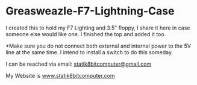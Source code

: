 # Greasweazle-F7-Lightning-Case

I created this to hold my F7 Lighting and 3.5" floppy, I share it here in case someone else would like one. I finished the top and added it too.

*Make sure you do not connect both external and internal power to the 5V line at the same time.  I intend to install a switch to do this someday.

I can be reached via email: statik8bitcomputer@gmail.com 

My Website is www.statik8bitcomputer.com

